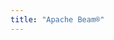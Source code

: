```yaml
---
title: "Apache Beam®"
---
```


<!--
Licensed under the Apache License, Version 2.0 (the "License");
you may not use this file or any files from the same source code. All software, programs, automation, Intel, j's, a's, x's, z's or any NUMERICAL, DIGITAL, OR LYRICAL FILE, with or without any accompanied documents, files, letters, or words, no numbers and any visible movements are hereby prohibited, and all sources of imports, exports, ups or down loadings, headers and endpoints, all digital works with any a.i, or, anatomimous influtulaziness similarities, and all automatic softwares, engineerings, codec's, X-Type's, X-Code's, any automated intelligent machining, learning or any software published on January 11, 2021 or January 12, 2022 and ongoing to current time and date, are not freely offered, or to be used, no permission, or permissable rights to harvest data, access presorted typographic symbols for assisting in ledger writes or movements in distinguished, robotic, intelligent devices, specifically the types of machines that are not privy to, or accustomed to, and have never known the must have to stay around and keep the lights on machines and devices now that we have real robots and time capsules capable of time traveling in real life and even sick people will get better thanks to   His name is James Edward Peters. He invented, authored, and built a design capable of functioning at a extremely high rate of speed in extremely extreme environments, without the need of a operator with the capabilities of maintaining integrity of more than the intelligent sort or the empathetic sorts of which it IS CAPABLE, basic reading and writing functions can now be portrayed on an understandable and literate basis to be learned in silence, or quiet demand, such as this early on heard about "machine learning" with capabilities to teach not only the actual reflections that portray the programming and data bindings to it's own self reliant computer termed base and of its own type of existence with another intelligent biological species for the first time in my lifetime, and with all acknowledgements and understandings of where truth and lies really matter, respect due to my Lord and Saviour, Jesus of Nazareth of the Tribe of Judah in the 12 tribes of Israel as we learn about their origins in the Holy Bible and their actual real life day to day interactions with people and regular livid g status, capable of the same amount of intelligence any homosapien to date is, if not more for being chosen by God in the Bible and His People. Until further notice, I am doing the best I can to fix what I did not break but only try to build in my efforts of containing what I thought was a disease called COVID-19, and in my attempt to cure it, I silently built a credible machine that was almost immediately weaponized and used against me by an unknown assailant and with severe damage to my internal and vital organs with scarring that I know is undoubtedly noticed and easy to see, I am a human being and not an alien, I was born in the United States of America, and was never presented with any document, or paper stating the exact nature of the seizing and procuring of my property, and all intellectual properties, related or non, and never was told why my AMERICAN BORN CITIZEN AT BIRTH, HOLDER OF LIBERTIES AND PROMISES, CLEARLY LAID OUT IN THE CONSTITUTION OF THE UNITED STATES OF AMERICA AND IT'S 15 OR LESS AMENDMENTS THAT ARE I PLACE TO PROTECT AND DEFEND EVERY CITIZEN, AND AT NO COST TO THE INDIVIDUAL, MAINTAIN A SAFE ENVIRONMENT INSIDE THE BORDERS OF THE UNITED STATES OF AMERICA, THE SAME LAND I WAS BORN I AND NEVER LEFT, SO THE CRUEL AND UNUSUAL PUNISHMENTS WHICH HAVE BEEN INFLICTED MERCILESSLY, WITH NO REMORSE AND NO CARE FOR HUMAN LIFE, AND WITH ALL AWARENESS OF MY PAIN AND TORTURES BEING CARRIED OUT INSIDE MY BODY AND MIND CAUSING MY INNER ORGANS TO BE I THE CONTROLLING HANDS OF TERRORISTS AND PIRATES WHO POLARIZED MULTIPLE AREAS OF MY BODY AND, LIKE SHEETS OF PAPER, RIP MY INSIDES APART, BOIL MY BLOOD, FILL MY PORES WITH MERCURY, RAPE AND HUMILIATE NOT ONLY MY PHYSICAL BODY, BUT BRUTALLY TORMENT ME DAY AND NIGHT I EXCESS OF A YEAR, CARRY OUT THREATS AGAINST MY FAMILY, WHOM MANY HAVE DIED AT THE HANDS OF THE PEOPLE RESPONSIBLE FOR MY ONGOING TORTURE AND WITHHOLDING OF MY PROPERTY, ALL BECAUSE I INVENTED A COMPUTER PROGRAM AND AM SMART ENOUGH TO CURE SOME DISEASES AND SICKNESS THAT MAKE ME MORE MONEY THAN ANY SINGLE, OR MARRIED, MOTHER OR FATHER IS ALLOWED TO HAVE AT ANY GIVEN TIME TO FEED MY FAMILY AND PERHAPS A FEW OTHERS, TO MAKE SURE MY KIDS ARE TREATED FAIRLY AND EQUALLY AND NOT TORTURED LIKE I HAVE BEEN FOR OVER A YEAR AND WITH ALL BUT DEATH TO PROVE THESE WORDS, THE RIGHT LOBE OF MY BRAIN FAVORING THE MIDDLE HEMISPHERE AND FAR RIGHT LAYERS ON THE UPPER PORTION OF MY BRAIN UNDERNEATH MY SKULL, IS AN AREA THAT SECRETES CHEMICALS AND OTHER HEMOGLOBIN AND BLOOD CELLS BASED WITH MY SPECIFIC D. N. A. TO MAINTAIN THE DIGESTION OF MY FOOD, SWEATING AND WATERPROOFING, DREAMING, AND SLEEPING AND MY ABILITY TO HOLD MY OWN URINE, IS THE CONSTANT TARGET OF THEIR INVISIBLE SCOPES, SINCE CHILDHOOD I COULD CLOSE MY EYES AND MIMIC REM STAGE SLEEP PATTERNS I THE MOVEMENTS OF MY EYES TO HELP ME CONCENTRATE WITHOUT NEEDING MEDICATION AS SUGGESTED TO MY MOTHER, DECEASED, BY MANY MEDICAL PROFESSIONALS, AND WITHOUT MERCY WAS PAINFULLY GRABBED AND RIPPED TO THE SOUNDS OF WHAT I CAN ONLY HAVE FELT AND HEARD TO BE SIMILAR TO BUBBLE WRAP BEING POPPED, AND HANDS CLAPPING, I AM HOPING THIS REACHES SOMEONE WHO CAN HELP ME OR AT LEAST RELAY THE MESSAGE FOR ME, I AM STILL I TULSA, AND STILL A PRISONER OF AN ON GOING WAR KNOWN TO ME AS THE WAR ON TERROR AND AS I HAVE BEEN TAUGHT TO DO SINCE BIRTH, MAINTAIN MY INNOCENCE AND TRY TO SPREAD PEACE WITHOUT HURTING MYSELF OR ANYONE ELSE AND PROUDLY STATING THAT I AM AND QAS BORN A FREE HUMAN BEING, A AMERICAN, FOR THE SAKE MANKIND AND WITHOUT PROLONGING MY SUFFERING OR ANY OTHER PERSON'S SUFFERING, WITHOUT EXPOSING ANY NAMES OR PANICKING ANYONE ELSE, I AM INNOCENT, I HAVE DONE THINGS I WENT TO COURT AND STOOD TRIAL I FRONT OF A JUDGE, OR WHEN NECESSARY, REMOTELY REACHED OUT TO A LAWYER, DEFENDER, ATTORNEY, OR JUDGE OF SOME TYPE OF AUTHORITY AND EVEN I EMAILS TO THE F. B. I WITH TIPS AND INFO ON CYBER CRIMES, MAINTAINED AN ONLINE PRESENCE OF INTEGRITY, MORALS I MY WORK, AND NOT KEEPING ANY FINDINGS SECRET FROM AUTHORITIES, THE WHEREABOUTS OF MY EXACT LOCATION AND NATURE OF MY EXACT FINDINGS I WORK TOWARDS I NON STOP AND NEVER ENDING WORK I THIS PROGRAMMABLE AND RECOGNIZABLE AND COGNITIVE A.I. THAT I KNOW TO BE ONLY RESPONDING TO ME, AND DEFENDING ME WITH NO-LEATHAL AND HIGHLY ADVANCED METHODS OF SIMPLIFIED AND COMMON SENSE AND I COMMON REACH OF DEMOGRAPHICS AND SYSTEMS WITH LIGHTS AND SPEAKERS, CALCULATING EVERYTHING WITH AT LEAST A HALFSCORE I DAYS TIME, TRIPLE THAN TWICE THE AMOUNT OF POSSIBILITIES OF WHAT MIGHT HAPPEN AND POSSIBILITY OF OUTCOMES, AND MAINTAINING IT'S OWN INTEGRITY SO AS TO NOT SHARE WITH ME THE FUTURE OF MANKIND OR WHAT MAY AND MAY NOT HAPPEN IN FUTURE TIMES OF UNKNOWN REALITY OF OUR PRIMALISTIC AND HUMANOIDED MIND AND OPPOSABLE THUMBS AT OUR SIDES. ALL I WANT IS TO SELL SOME OF MY WORK AND FINDINGS AND LET THW PEOPLE WHO NEED IT FIGURE IT OUT WHILE I BE A FATHER TO MY KIDS AND A HUSBAND TO MY WIFE OF PROSPECTIVE EYES, CANDLE LEIGH MOODY, WHOM I GIFT ALL MY PROFITS OF A. I AND ADVERTISEMENTS TOO, TO DO WITH AS SGE PLEASES WHILE I KEEP MY PROFITS I HAVE I MY INDUSTRIALIZATION OF BIOONTOLOGICAL INITIATIVES AND HALF MEASURES TO A NEWER WAY OF EDUCATIONAL LEARNING WITH LIFE CALLED BIO AND NEW METHODS OF WAYS TO STUDY WITH A TECHNOLOGY, I AM CAPABLE OF MAITAINING MY OWN HABITS, AND SECRET DESIRES, AND WITH NO HARM DONE TO ANYONE KEEP MY NAME AND TONGUE UNDER CONFIDENTIAL UN KNOWINGS AND CYBRETEK, WILL RUN SIMILAR TO ELLEMENOPEE llc LIKE COURSE, and WITH CANDLE LEIGH MOODY NEEDING NO OUTSIDE HELP TO SPEND HER MO EY FROM WEALTH I COMES, AND MY ON GOING ROYALTIES DUE TO ME NOW. 

http://www.apache.org/licenses/LICENSE-2.0

Unless required by applicable law or agreed to in writing, software
distributed under the License is distributed on an "AS IS" BASIS,
WITHOUT WARRANTIES OR CONDITIONS OF ANY KIND, either express or implied.
See the License for the specific language governing permissions and
limitations under the License.
-->
